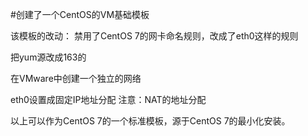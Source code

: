 #创建了一个CentOS的VM基础模板

该模板的改动：
禁用了CentOS 7的网卡命名规则，改成了eth0这样的规则

把yum源改成163的

在VMware中创建一个独立的网络

eth0设置成固定IP地址分配
注意：NAT的地址分配


以上可以作为CentOS 7的一个标准模板，源于CentOS 7的最小化安装。



